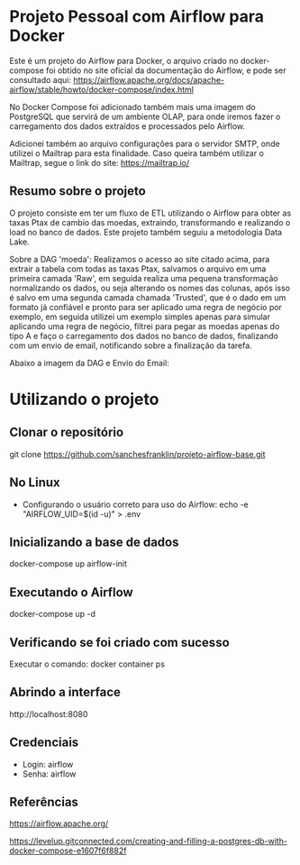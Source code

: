 # Projeto Pessoal com Airflow para Docker

Este é um projeto do Airflow para Docker, o arquivo criado no docker-compose foi obtido no site oficial da documentação do Airflow, e pode ser consultado aqui:
https://airflow.apache.org/docs/apache-airflow/stable/howto/docker-compose/index.html

No Docker Compose foi adicionado também mais uma imagem do PostgreSQL que servirá de um ambiente OLAP, para onde iremos fazer o carregamento dos dados extraídos e processados pelo Airflow.

Adicionei também ao arquivo configurações para o servidor SMTP, onde utilizei o Mailtrap para esta finalidade. Caso queira também utilizar o Mailtrap, segue o link do site:
https://mailtrap.io/

## Resumo sobre o projeto
O projeto consiste em ter um fluxo de ETL utilizando o Airflow para obter as taxas Ptax de cambio das moedas, extraindo, transformando e realizando o load no banco de dados. Este projeto também seguiu a metodologia Data Lake.

Sobre a DAG 'moeda':
Realizamos o acesso ao site citado acima, para extrair a tabela com todas as taxas Ptax, salvamos o arquivo em uma primeira camada 'Raw', em seguida realiza uma pequena transformação normalizando os dados, ou seja alterando os nomes das colunas, após isso é salvo em uma segunda camada chamada 'Trusted', que é o dado em um formato já confiável e pronto para ser aplicado uma regra de negócio por exemplo, em seguida utilizei um exemplo simples apenas para simular aplicando uma regra de negócio, filtrei para pegar as moedas apenas do tipo A e faço o carregamento dos dados no banco de dados, finalizando com um envio de email, notificando sobre a finalização da tarefa.

Abaixo a imagem da DAG e Envio do Email:


# Utilizando o projeto

## Clonar o repositório
git clone https://github.com/sanchesfranklin/projeto-airflow-base.git

## No Linux
- Configurando o usuário correto para uso do Airflow: 
echo -e "AIRFLOW_UID=$(id -u)" > .env

## Inicializando a base de dados
docker-compose up airflow-init

## Executando o Airflow
docker-compose up -d

## Verificando se foi criado com sucesso
Executar o comando: docker container ps

## Abrindo a interface
http://localhost:8080

## Credenciais
- Login: airflow
- Senha: airflow


## Referências

https://airflow.apache.org/

https://levelup.gitconnected.com/creating-and-filling-a-postgres-db-with-docker-compose-e1607f6f882f


